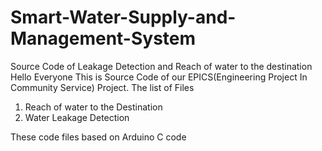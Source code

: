 # Smart-Water-Supply-and-Management-System
Source Code of Leakage Detection and Reach of water to the destination
Hello Everyone This is Source Code of our EPICS(Engineering Project In Community Service) Project.
The list of Files
1. Reach of water to the Destination
2. Water Leakage Detection

These code files based on Arduino C code
